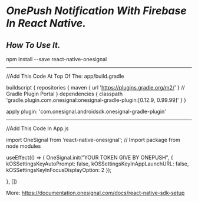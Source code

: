 # _OnePush Notification With Firebase In React Native._

## *How To Use It.*

npm install --save react-native-onesignal

----------------------------------------

//Add This Code At Top Of The: app/build.gradle

buildscript {
    repositories {
        maven { url 'https://plugins.gradle.org/m2/' } // Gradle Plugin Portal 
    }
    dependencies {
        classpath 'gradle.plugin.com.onesignal:onesignal-gradle-plugin:[0.12.9, 0.99.99]'
    }
}

apply plugin: 'com.onesignal.androidsdk.onesignal-gradle-plugin'

-------------------------------------------
//Add This Code In App.js 

import OneSignal from 'react-native-onesignal'; // Import package from node modules

useEffect(() => {
 OneSignal.init("YOUR TOKEN GIVE BY ONEPUSH",
  {
      kOSSettingsKeyAutoPrompt: false,
      kOSSettingsKeyInAppLaunchURL: false,
      kOSSettingsKeyInFocusDisplayOption: 2
 	});
   
}, [])

More: https://documentation.onesignal.com/docs/react-native-sdk-setup


